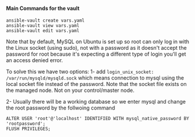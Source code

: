 #### Main Commands for the vault
```
ansible-vault create vars.yaml
ansible-vault view vars.yaml
ansible-vault edit vars.yaml

```


Note that by default, MySQL on Ubuntu is set up so root can only log in with the Linux socket (using sudo), not with a password as it doesn't accept the password for root because it's expecting a different type of login you'll get an access denied error.  
  
To solve this we have two options:
1- add `login_unix_socket: /var/run/mysqld/mysqld.sock` which means connection to mysql using the local socket file instead of the password. Note that the socket file exists on the managed node. Not on your control/master node.    

2- Usually there will be a working database so we enter mysql and change the root password by the follwoing command  
```
ALTER USER 'root'@'localhost' IDENTIFIED WITH mysql_native_password BY 'rootpassword';
FLUSH PRIVILEGES;
```